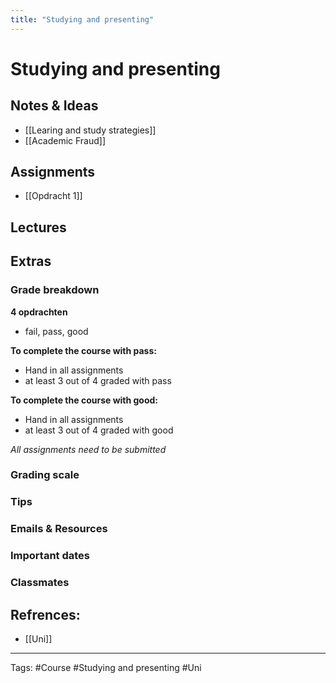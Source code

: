 ```yaml
---
title: "Studying and presenting"
---
```


# Studying and presenting

## Notes & Ideas
- [[Learing and study strategies]]
- [[Academic Fraud]]
## Assignments
- [[Opdracht 1]]
## Lectures
## Extras
### Grade breakdown
**4 opdrachten** 
- fail, pass, good 

**To complete the course with pass:**
- Hand in all assignments 
- at least 3 out of 4 graded with pass

**To complete the course with good:**
- Hand in all assignments 
- at least 3 out of 4 graded with good

*All assignments need to be submitted* 
### Grading scale
### Tips
### Emails & Resources
### Important dates
### Classmates

## Refrences:
- [[Uni]]

---
Tags: #Course #Studying and presenting #Uni 